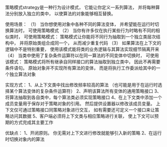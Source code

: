 策略模式strategy是一种行为设计模式， 它能让你定义一系列算法， 并将每种算法分别放入独立的类中， 以使算法的对象能够相互替换。

使用场景：
（1） 当你想使用对象中各种不同的算法变体， 并希望能在运行时切换算法时， 可使用策略模式
（2） 当你有许多仅在执行某些行为时略有不同的相似类时， 可使用策略模式：
策略模式让你能将不同行为抽取到一个独立类层次结构中， 并将原始类组合成同一个， 从而减少重复代码
（3） 如果算法在上下文的逻辑中不是特别重要， 使用该模式能将类的业务逻辑与其算法实现细节隔离开来
（4） 当类中使用了复杂条件运算符以在同一算法的不同变体中切换时， 可使用该模式：
    策略模式将所有继承自同样接口的算法抽取到独立类中， 因此不再需要条件语句。 原始对象并不实现所有算法的变体， 而是将执行工作委派给其中的一个独立算法对象

实现方式：
1、从上下文类中找出修改频率较高的算法 （也可能是用于在运行时选择某个算法变体的复杂条件运算符）
2、声明该算法所有变体的通用策略接口
3、将算法抽取到各自类中，每个算法类必须实现策略接口
4、在上下文类中添加一个成员变量用于保存对于策略对象的引用。 然后提供设置器以修改该成员变量。 上下文仅可通过策略接口同策略对象进行交互， 如有需要还可定义一个接口来让策略访问其数据
5、客户端必须将上下文类与相应策略进行关联， 使上下文可以预期的方式完成其主要工作


优缺点：
1、开闭原则。 你无需对上下文进行修改就能够引入新的策略
2、在运行时切换对象内的算法
